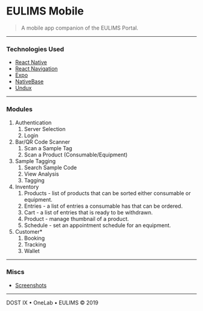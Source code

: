EULIMS Mobile
===

> A mobile app companion of the EULIMS Portal.

---

### Technologies Used

* [React Native](https://facebook.github.io/react-native/)
* [React Navigation](https://reactnavigation.org/)
* [Expo](https://expo.io/)
* [NativeBase](https://docs.nativebase.io/)
* [Undux](https://undux.org/)

---

### Modules

1. Authentication
   1. Server Selection
   2. Login
2. Bar/QR Code Scanner
   1. Scan a Sample Tag
   2. Scan a Product (Consumable/Equipment)
3. Sample Tagging
   1. Search Sample Code
   2. View Analysis
   3. Tagging
4. Inventory
   1. Products - list of products that can be sorted either consumable or equipment.
   2. Entries - a list of entries a consumable has that can be ordered.
   3. Cart - a list of entries that is ready to be withdrawn.
   4. Product - manage thumbnail of a product.
   5. Schedule - set an appointment schedule for an equipment.
5. Customer*
   1. Booking
   2. Tracking
   3. Wallet

---

### Miscs

* [Screenshots](https://photos.app.goo.gl/uknoB2gQq7TBBAjH9)

---

DOST IX &bull; OneLab &bull; EULIMS &copy; 2019
